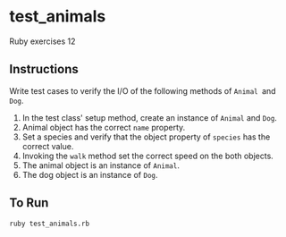 # test_animals

Ruby exercises 12 

## Instructions

Write test cases to verify the I/O of the following methods of `Animal `and `Dog`.

1. In the test class' setup method, create an instance of `Animal` and `Dog`.
2. Animal object has the correct `name` property.
3. Set a species and verify that the object property of `species` has the correct value.
4. Invoking the `walk` method set the correct speed on the both objects.
5. The animal object is an instance of `Animal`.
6. The dog object is an instance of `Dog`.

## To Run

```
ruby test_animals.rb
```

